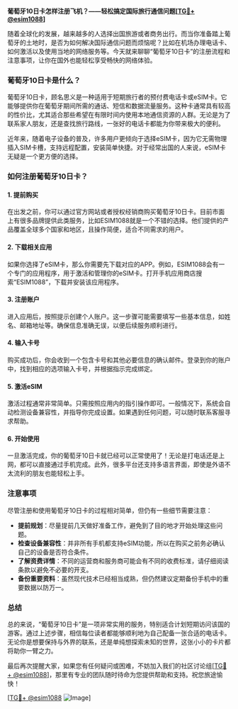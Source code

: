**葡萄牙10日卡怎样注册飞机？——轻松搞定国际旅行通信问题[[TG💪+ @esim1088](https://t.me/s/esim1088)]**

随着全球化的发展，越来越多的人选择出国旅游或者商务出行。而当你准备踏上葡萄牙的土地时，是否为如何解决国际通信问题而烦恼呢？比如在机场办理电话卡、如何激活以及使用当地的网络服务等。今天就来聊聊“葡萄牙10日卡”的注册流程和注意事项，让你在国外也能轻松享受畅快的网络体验。

### 葡萄牙10日卡是什么？

葡萄牙10日卡，顾名思义是一种适用于短期旅行者的预付费电话卡或eSIM卡。它能够提供你在葡萄牙期间所需的通话、短信和数据流量服务。这种卡通常具有较高的性价比，尤其适合那些希望在有限时间内使用本地通信资源的人群。无论是为了联系家人朋友，还是查找旅行路线，一张好的电话卡都能为你带来极大的便利。

近年来，随着电子设备的普及，许多用户更倾向于选择eSIM卡，因为它无需物理插入SIM卡槽，支持远程配置，安装简单快捷。对于经常出国的人来说，eSIM卡无疑是一个更方便的选择。

### 如何注册葡萄牙10日卡？

#### 1. 提前购买
在出发之前，你可以通过官方网站或者授权经销商购买葡萄牙10日卡。目前市面上有很多品牌提供此类服务，比如ESIM1088就是一个不错的选择。他们提供的产品覆盖全球多个国家和地区，且操作简便，适合不同需求的用户。

#### 2. 下载相关应用
如果你选择了eSIM卡，那么你需要先下载对应的APP。例如，ESIM1088会有一个专门的应用程序，用于激活和管理你的eSIM卡。打开手机应用商店搜索“ESIM1088”，下载并安装该应用程序。

#### 3. 注册账户
进入应用后，按照提示创建个人账户。这一步骤可能需要填写一些基本信息，如姓名、邮箱地址等。确保信息准确无误，以便后续服务顺利进行。

#### 4. 输入卡号
购买成功后，你会收到一个包含卡号和其他必要信息的确认邮件。登录到你的账户中，找到相应的选项输入卡号，并根据指示完成绑定。

#### 5. 激活eSIM
激活过程通常非常简单。只需按照应用内的指引操作即可。一般情况下，系统会自动检测设备兼容性，并指导你完成设置。如果遇到任何问题，可以随时联系客服寻求帮助。

#### 6. 开始使用
一旦激活完成，你的葡萄牙10日卡就已经可以正常使用了！无论是打电话还是上网，都可以直接通过手机完成。此外，很多平台还支持多语言界面，即使是外语不太流利的朋友也能轻松上手。

### 注意事项

尽管注册和使用葡萄牙10日卡的过程相对简单，但仍有一些细节需要注意：

- **提前规划**：尽量提前几天做好准备工作，避免到了目的地才开始处理这些问题。
- **检查设备兼容性**：并非所有手机都支持eSIM功能，所以在购买之前务必确认自己的设备是否符合条件。
- **了解资费详情**：不同的运营商和服务商可能会有不同的收费标准，请仔细阅读条款以避免不必要的开支。
- **备份重要资料**：虽然现代技术已经相当成熟，但仍然建议定期备份手机中的重要数据以防万一。

### 总结

总的来说，“葡萄牙10日卡”是一项非常实用的服务，特别适合计划短期访问该国的游客。通过上述步骤，相信每位读者都能够顺利地为自己配备一张合适的电话卡。无论你是想要保持与外界的联系，还是单纯想探索未知的世界，这张小小的卡片都将助你一臂之力。

最后再次提醒大家，如果您有任何疑问或困难，不妨加入我们的社区讨论组[[TG💪+ @esim1088](https://t.me/s/esim1088)]，那里有专业的团队随时待命为您提供帮助和支持。祝您旅途愉快！

[[TG💪+ @esim1088](https://t.me/s/esim1088) ![Image](https://i.postimg.cc/4NQfJmqS/Snipaste-2025-05-13-00-14-12.png)]